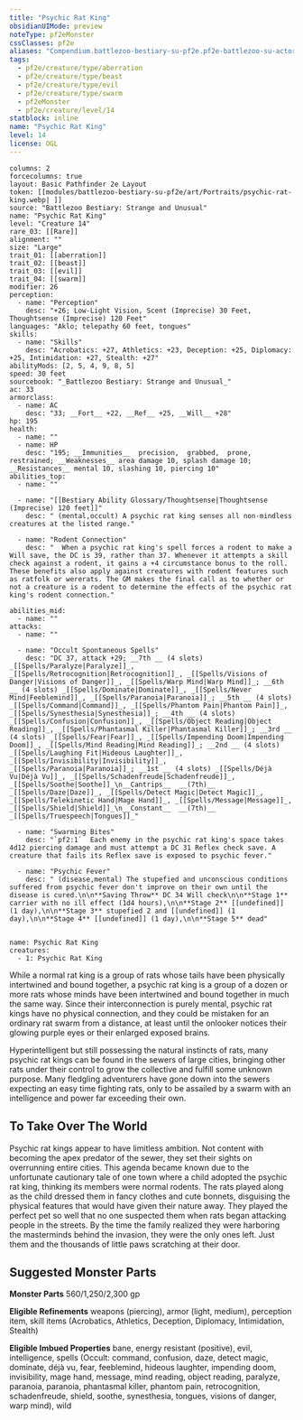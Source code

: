 ```yaml
---
title: "Psychic Rat King"
obsidianUIMode: preview
noteType: pf2eMonster
cssClasses: pf2e
aliases: "Compendium.battlezoo-bestiary-su-pf2e.pf2e-battlezoo-su-actors.Actor.I3D6fP8Ab5iXVSas" 
tags:
  - pf2e/creature/type/aberration
  - pf2e/creature/type/beast
  - pf2e/creature/type/evil
  - pf2e/creature/type/swarm
  - pf2eMonster
  - pf2e/creature/level/14
statblock: inline
name: "Psychic Rat King"
level: 14
license: OGL
---
```


```statblock
columns: 2
forcecolumns: true
layout: Basic Pathfinder 2e Layout
token: [[modules/battlezoo-bestiary-su-pf2e/art/Portraits/psychic-rat-king.webp| ]]
source: "Battlezoo Bestiary: Strange and Unusual"
name: "Psychic Rat King"
level: "Creature 14"
rare_03: [[Rare]]
alignment: ""
size: "Large"
trait_01: [[aberration]]
trait_02: [[beast]]
trait_03: [[evil]]
trait_04: [[swarm]]
modifier: 26
perception:
  - name: "Perception"
    desc: "+26; Low-Light Vision, Scent (Imprecise) 30 Feet, Thoughtsense (Imprecise) 120 Feet"
languages: "Aklo; telepathy 60 feet, tongues"
skills:
  - name: "Skills"
    desc: "Acrobatics: +27, Athletics: +23, Deception: +25, Diplomacy: +25, Intimidation: +27, Stealth: +27"
abilityMods: [2, 5, 4, 9, 8, 5]
speed: 30 feet
sourcebook: "_Battlezoo Bestiary: Strange and Unusual_"
ac: 33
armorclass:
  - name: AC
    desc: "33; __Fort__ +22, __Ref__ +25, __Will__ +28"
hp: 195
health:
  - name: ""
  - name: HP
    desc: "195; __Immunities__  precision,  grabbed,  prone,  restrained; __Weaknesses__ area damage 10, splash damage 10; __Resistances__ mental 10, slashing 10, piercing 10"
abilities_top:
  - name: ""

  - name: "[[Bestiary Ability Glossary/Thoughtsense|Thoughtsense (Imprecise) 120 feet]]"
    desc: " (mental,occult) A psychic rat king senses all non-mindless creatures at the listed range."

  - name: "Rodent Connection"
    desc: "  When a psychic rat king's spell forces a rodent to make a Will save, the DC is 39, rather than 37. Whenever it attempts a skill check against a rodent, it gains a +4 circumstance bonus to the roll. These benefits also apply against creatures with rodent features such as ratfolk or wererats. The GM makes the final call as to whether or not a creature is a rodent to determine the effects of the psychic rat king's rodent connection."

abilities_mid:
  - name: ""
attacks:
  - name: ""

  - name: "Occult Spontaneous Spells"
    desc: "DC 37, attack +29; __7th __ (4 slots) _[[Spells/Paralyze|Paralyze]]_, _[[Spells/Retrocognition|Retrocognition]]_, _[[Spells/Visions of Danger|Visions of Danger]]_, _[[Spells/Warp Mind|Warp Mind]]_; __6th __ (4 slots) _[[Spells/Dominate|Dominate]]_, _[[Spells/Never Mind|Feeblemind]]_, _[[Spells/Paranoia|Paranoia]]_; __5th __ (4 slots) _[[Spells/Command|Command]]_, _[[Spells/Phantom Pain|Phantom Pain]]_, _[[Spells/Synesthesia|Synesthesia]]_; __4th __ (4 slots) _[[Spells/Confusion|Confusion]]_, _[[Spells/Object Reading|Object Reading]]_, _[[Spells/Phantasmal Killer|Phantasmal Killer]]_; __3rd __ (4 slots) _[[Spells/Fear|Fear]]_, _[[Spells/Impending Doom|Impending Doom]]_, _[[Spells/Mind Reading|Mind Reading]]_; __2nd __ (4 slots) _[[Spells/Laughing Fit|Hideous Laughter]]_, _[[Spells/Invisibility|Invisibility]]_, _[[Spells/Paranoia|Paranoia]]_; __1st __ (4 slots) _[[Spells/Déjà Vu|Déjà Vu]]_, _[[Spells/Schadenfreude|Schadenfreude]]_, _[[Spells/Soothe|Soothe]]_\n__Cantrips__  __(7th)__ _[[Spells/Daze|Daze]]_, _[[Spells/Detect Magic|Detect Magic]]_, _[[Spells/Telekinetic Hand|Mage Hand]]_, _[[Spells/Message|Message]]_, _[[Spells/Shield|Shield]]_\n__Constant__  __(7th)__ _[[Spells/Truespeech|Tongues]]_"

  - name: "Swarming Bites"
    desc: "`pf2:1`  Each enemy in the psychic rat king's space takes 4d12 piercing damage and must attempt a DC 31 Reflex check save. A creature that fails its Reflex save is exposed to psychic fever."

  - name: "Psychic Fever"
    desc: " (disease,mental) The stupefied and unconscious conditions suffered from psychic fever don't improve on their own until the disease is cured.\n\n**Saving Throw** DC 34 Will check\n\n**Stage 1** carrier with no ill effect (1d4 hours),\n\n**Stage 2** [[undefined]] (1 day),\n\n**Stage 3** stupefied 2 and [[undefined]] (1 day),\n\n**Stage 4** [[undefined]] (1 day),\n\n**Stage 5** dead"
 
```

```encounter-table
name: Psychic Rat King
creatures:
  - 1: Psychic Rat King
```



While a normal rat king is a group of rats whose tails have been physically intertwined and bound together, a psychic rat king is a group of a dozen or more rats whose minds have been intertwined and bound together in much the same way. Since their interconnection is purely mental, psychic rat kings have no physical connection, and they could be mistaken for an ordinary rat swarm from a distance, at least until the onlooker notices their glowing purple eyes or their enlarged exposed brains.

Hyperintelligent but still possessing the natural instincts of rats, many psychic rat kings can be found in the sewers of large cities, bringing other rats under their control to grow the collective and fulfill some unknown purpose. Many fledgling adventurers have gone down into the sewers expecting an easy time fighting rats, only to be assailed by a swarm with an intelligence and power far exceeding their own.

## To Take Over The World

Psychic rat kings appear to have limitless ambition. Not content with becoming the apex predator of the sewer, they set their sights on overrunning entire cities. This agenda became known due to the unfortunate cautionary tale of one town where a child adopted the psychic rat king, thinking its members were normal rodents. The rats played along as the child dressed them in fancy clothes and cute bonnets, disguising the physical features that would have given their nature away. They played the perfect pet so well that no one suspected them when rats began attacking people in the streets. By the time the family realized they were harboring the masterminds behind the invasion, they were the only ones left. Just them and the thousands of little paws scratching at their door.

## Suggested Monster Parts

**Monster Parts** 560/1,250/2,300 gp

**Eligible Refinements** weapons (piercing), armor (light, medium), perception item, skill items (Acrobatics, Athletics, Deception, Diplomacy, Intimidation, Stealth)

**Eligible Imbued Properties** bane, energy resistant (positive), evil, intelligence, spells (Occult: command, confusion, daze, detect magic, dominate, déjà vu, fear, feeblemind, hideous laughter, impending doom, invisibility, mage hand, message, mind reading, object reading, paralyze, paranoia, paranoia, phantasmal killer, phantom pain, retrocognition, schadenfreude, shield, soothe, synesthesia, tongues, visions of danger, warp mind), wild

